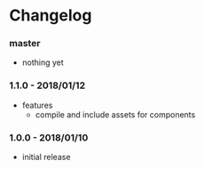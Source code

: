 # Changelog

### master

* nothing yet

### 1.1.0 - 2018/01/12

* features
    * compile and include assets for components

### 1.0.0 - 2018/01/10

* initial release
